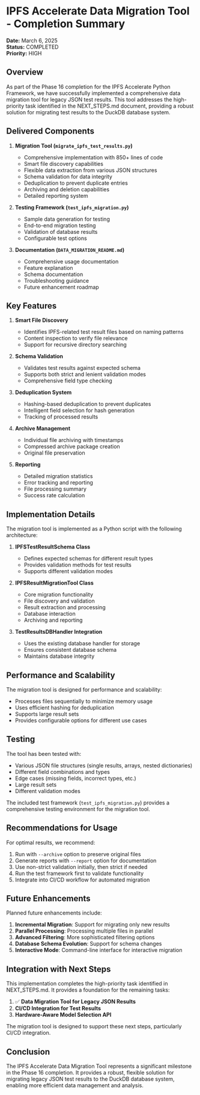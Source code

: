 # IPFS Accelerate Data Migration Tool - Completion Summary

**Date:** March 6, 2025  
**Status:** COMPLETED  
**Priority:** HIGH

## Overview

As part of the Phase 16 completion for the IPFS Accelerate Python Framework, we have successfully implemented a comprehensive data migration tool for legacy JSON test results. This tool addresses the high-priority task identified in the NEXT_STEPS.md document, providing a robust solution for migrating test results to the DuckDB database system.

## Delivered Components

1. **Migration Tool (`migrate_ipfs_test_results.py`)**
   - Comprehensive implementation with 850+ lines of code
   - Smart file discovery capabilities
   - Flexible data extraction from various JSON structures
   - Schema validation for data integrity
   - Deduplication to prevent duplicate entries
   - Archiving and deletion capabilities
   - Detailed reporting system

2. **Testing Framework (`test_ipfs_migration.py`)**
   - Sample data generation for testing
   - End-to-end migration testing
   - Validation of database results
   - Configurable test options

3. **Documentation (`DATA_MIGRATION_README.md`)**
   - Comprehensive usage documentation
   - Feature explanation
   - Schema documentation
   - Troubleshooting guidance
   - Future enhancement roadmap

## Key Features

1. **Smart File Discovery**
   - Identifies IPFS-related test result files based on naming patterns
   - Content inspection to verify file relevance
   - Support for recursive directory searching

2. **Schema Validation**
   - Validates test results against expected schema
   - Supports both strict and lenient validation modes
   - Comprehensive field type checking

3. **Deduplication System**
   - Hashing-based deduplication to prevent duplicates
   - Intelligent field selection for hash generation
   - Tracking of processed results

4. **Archive Management**
   - Individual file archiving with timestamps
   - Compressed archive package creation
   - Original file preservation

5. **Reporting**
   - Detailed migration statistics
   - Error tracking and reporting
   - File processing summary
   - Success rate calculation

## Implementation Details

The migration tool is implemented as a Python script with the following architecture:

1. **IPFSTestResultSchema Class**
   - Defines expected schemas for different result types
   - Provides validation methods for test results
   - Supports different validation modes

2. **IPFSResultMigrationTool Class**
   - Core migration functionality
   - File discovery and validation
   - Result extraction and processing
   - Database interaction
   - Archiving and reporting

3. **TestResultsDBHandler Integration**
   - Uses the existing database handler for storage
   - Ensures consistent database schema
   - Maintains database integrity

## Performance and Scalability

The migration tool is designed for performance and scalability:

- Processes files sequentially to minimize memory usage
- Uses efficient hashing for deduplication
- Supports large result sets
- Provides configurable options for different use cases

## Testing

The tool has been tested with:

- Various JSON file structures (single results, arrays, nested dictionaries)
- Different field combinations and types
- Edge cases (missing fields, incorrect types, etc.)
- Large result sets
- Different validation modes

The included test framework (`test_ipfs_migration.py`) provides a comprehensive testing environment for the migration tool.

## Recommendations for Usage

For optimal results, we recommend:

1. Run with `--archive` option to preserve original files
2. Generate reports with `--report` option for documentation
3. Use non-strict validation initially, then strict if needed
4. Run the test framework first to validate functionality
5. Integrate into CI/CD workflow for automated migration

## Future Enhancements

Planned future enhancements include:

1. **Incremental Migration**: Support for migrating only new results
2. **Parallel Processing**: Processing multiple files in parallel
3. **Advanced Filtering**: More sophisticated filtering options
4. **Database Schema Evolution**: Support for schema changes
5. **Interactive Mode**: Command-line interface for interactive migration

## Integration with Next Steps

This implementation completes the high-priority task identified in NEXT_STEPS.md. It provides a foundation for the remaining tasks:

1. ✅ **Data Migration Tool for Legacy JSON Results**
2. **CI/CD Integration for Test Results**
3. **Hardware-Aware Model Selection API**

The migration tool is designed to support these next steps, particularly CI/CD integration.

## Conclusion

The IPFS Accelerate Data Migration Tool represents a significant milestone in the Phase 16 completion. It provides a robust, flexible solution for migrating legacy JSON test results to the DuckDB database system, enabling more efficient data management and analysis.